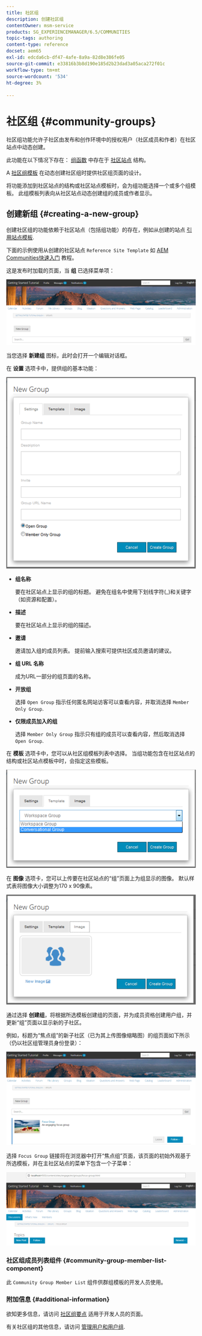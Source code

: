 ```yaml
---
title: 社区组
description: 创建社区组
contentOwner: msm-service
products: SG_EXPERIENCEMANAGER/6.5/COMMUNITIES
topic-tags: authoring
content-type: reference
docset: aem65
exl-id: edcda6cb-df47-4afe-8a9a-82d8e386fe05
source-git-commit: e33816b3b8d190e185d2b23dad3a05aca272f01c
workflow-type: tm+mt
source-wordcount: '534'
ht-degree: 3%

---
```


# 社区组 {#community-groups}

社区组功能允许子社区由发布和创作环境中的授权用户（社区成员和作者）在社区站点中动态创建。

此功能在以下情况下存在： [组函数](/help/communities/functions.md#groups-function) 中存在于 [社区站点](/help/communities/sites-console.md) 结构。

A [社区组模板](/help/communities/tools-groups.md) 在动态创建社区组时提供社区组页面的设计。

将功能添加到社区站点的结构或社区站点模板时，会为组功能选择一个或多个组模板。 此组模板列表向从社区站点动态创建组的成员或作者显示。

## 创建新组 {#creating-a-new-group}

创建社区组的功能依赖于社区站点（包括组功能）的存在，例如从创建的站点 [引用站点模板](/help/communities/sites.md).

下面的示例使用从创建的社区站点 `Reference Site Template` 如 [AEM Communities快速入门](/help/communities/getting-started.md) 教程。

这是发布时加载的页面，当 **组** 已选择菜单项：

![new-group](assets/new-group.png)

当您选择 **新建组** 图标，此时会打开一个编辑对话框。

在 **设置** 选项卡中，提供组的基本功能：

![组设置](assets/group-settings.png)

* **组名称**

  要在社区站点上显示的组的标题。 避免在组名中使用下划线字符(_)和关键字（如资源和配置）。

* **描述**

  要在社区站点上显示的组的描述。

* **邀请**

  邀请加入组的成员列表。 提前输入搜索可提供社区成员邀请的建议。

* **组 URL 名称**

  成为URL一部分的组页面的名称。

* **开放组**

  选择 `Open Group` 指示任何匿名网站访客可以查看内容，并取消选择 `Member Only Group`.

* **仅限成员加入的组**

  选择 `Member Only Group` 指示只有组的成员可以查看内容，然后取消选择 `Open Group`.

在 **模板** 选项卡中，您可以从社区组模板列表中选择。 当组功能包含在社区站点的结构或社区站点模板中时，会指定这些模板。

![group-template](assets/group-template.png)

在 **图像** 选项卡，您可以上传要在社区站点的“组”页面上为组显示的图像。 默认样式表将图像大小调整为170 x 90像素。

![组图像](assets/group-image.png)

通过选择 **创建组**，将根据所选模板创建组的页面，并为成员资格创建用户组，并更新“组”页面以显示新的子社区。

例如，标题为“焦点组”的新子社区（已为其上传图像缩略图）的组页面如下所示（仍以社区组管理员身份登录）：

![group-page](assets/group-page.png)

选择 `Focus Group` 链接将在浏览器中打开“焦点组”页面，该页面的初始外观基于所选模板，并在主社区站点的菜单下包含一个子菜单：

![open-group-page](assets/open-group-page.png)

### 社区组成员列表组件 {#community-group-member-list-component}

此 `Community Group Member List` 组件供群组模板的开发人员使用。

### 附加信息 {#additional-information}

欲知更多信息，请访问 [社区组要点](/help/communities/essentials-groups.md) 适用于开发人员的页面。

有关社区组的其他信息，请访问 [管理用户和用户组](/help/communities/users.md).
